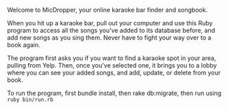Welcome to MicDropper, your online karaoke bar finder and songbook.

When you hit up a karaoke bar, pull out your computer and use this Ruby program to access all the songs you've added to its database before, and add new songs as you sing them. Never have to fight your way over to a book again.

The program first asks you if you want to find a karaoke spot in your area, pulling from Yelp. Then, once you've selected one, it brings you to a lobby where you can see your added songs, and add, update, or delete from your book.

To run the program, first bundle install, then rake db:migrate, then run using `ruby bin/run.rb`
